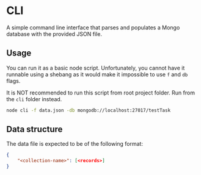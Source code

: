 # CLI

A simple command line interface that parses and populates a Mongo database
with the provided JSON file.

## Usage

You can run it as a basic node script. Unfortunately, you cannot have it runnable using a shebang
as it would make it impossible to use `f` and `db` flags.

It is NOT recommended to run this script from root project folder. Run from the `cli` folder instead.

```bash
node cli -f data.json -db mongodb://localhost:27017/testTask
```

## Data structure

The data file is expected to be of the following format:

```json
{
	"<collection-name>": [<records>]
}
```
